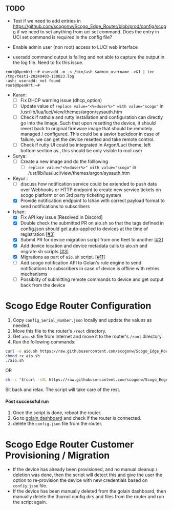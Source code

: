 ## TODO

- Test if we need to add entries in https://github.com/scogonw/Scogo_Edge_Router/blob/prod/config/scogo if we need to set anything from uci set command. Does the entry in UCI set command is required in the config file?
  
- Enable admin user (non root) access to LUCI web interface

- useradd command output is failing and not able to capture the output in the log file. Need to fix this issue.
```
root@OpenWrt:~# useradd -m -s /bin/ash $admin_username  >&1 | tee /tmp/test1-20240403-130823.log
-ash: useradd: not found
root@OpenWrt:~#
```

- Karan: 
    - [ ] Fix DHCP warning issue (dhcp_option)
    - [ ] Update value of `replace value="<%=duser%>" with value="scogo"` in /usr/lib/lua/luci/view/themes/argon/sysauth.htm
    - [ ] Check if rathole and rutty installation and configuration can directly go into the Image. Such that upon resetting the device, it should revert back to original firmware image that should be remotely managed / configured. This could be a savior backdoor in case of failure, we can get the device resetted and take remote control.
    - [ ] Check if rutty UI could be integrated in Argon/Luci theme, left bottom section as <Device Terminal>, this should be only visible to root user

- Surya:
  - [ ] Create a new image and do the folllowing
    - [ ]  `replace value="<%=duser%>" with value="scogo"` in /usr/lib/lua/luci/view/themes/argon/sysauth.htm

- Keyur : 
    - [ ] discuss how notification service could be extended to push data over Webhooks or HTTP endpoint to create new service tickets on scogo platform or on 3rd party ticketing system 
    - [x] Provide notification endpoint to Ishan with correct payload format to send notifications to subscribers

- Ishan: 
    - [x] Fix API key issue [Resolved in Discord]
    - [x] Double check the submitted PR on aio.sh so that the tags defined in config.json should get auto-applied to devices at the time of registration [[#3](https://github.com/scogonw/Scogo_Edge_Router/pull/3)]
    - [x] Submit PR for device migration script from one fleet to another [[#3](https://github.com/scogonw/Scogo_Edge_Router/pull/3)]
    - [x] Add device location and device metadata calls to aio.sh and migrate.sh scripts [[#3](https://github.com/scogonw/Scogo_Edge_Router/pull/3)]
    - [x] Migrations as part of `aio.sh` script. [[#11](https://github.com/scogonw/Scogo_Edge_Router/pull/11)]
    - [ ] Add scogo notification API to Golan's rule engine to send notifications to subscribers in case of device is offline with retries mechanisms
    - [ ] Possiblity of submitting remote commands to device and get output back from the device

# Scogo Edge Router Configuration
1. Copy `config_Serial_Number.json` locally and update the values as needed.
2. Move this file to the router's `/root` directory.
3. Get `aio.sh` file from Internet and move it to the router's `/root` directory.
4. Run the following commands:
```bash
curl -o aio.sh https://raw.githubusercontent.com/scogonw/Scogo_Edge_Router/prod/aio.sh
chmod +x aio.sh
./aio.sh
```
OR 
```bash
sh -c "$(curl -sSL https://raw.githubusercontent.com/scogonw/Scogo_Edge_Router/prod/aio.sh)"
```
Sit back and relax. The script will take care of the rest.
#### Post successful run
1. Once the script is done, reboot the router.
2. Go to [golain dashboard](https://scogo.golain.io) and check if the router is connected.
3. delete the `config.json` file from the router.


# Scogo Edge Router Customer Provisioning / Migration
- If the device has already been provisioned, and no manual cleanup / deletion was done, then the script will detect this and give the user the option to re-provision the device with new credentials based on `config.json` file.
- If the device has been manually deleted from the golain dashboard, then manually delete the thornol config dirs and files from the router and run the script again.